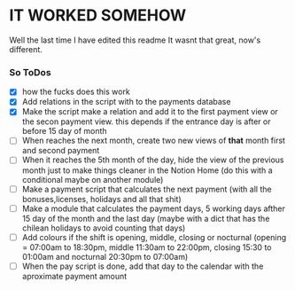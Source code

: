 # IT WORKED SOMEHOW

Well the last time I have edited this readme It wasnt that great, now's different.

### So ToDos

- [x] how the fucks does this work
- [x] Add relations in the script with to the payments database
- [x] Make the script make a relation and add it to the first payment view or the secon payment view. this depends if the entrance day is after or before 15 day of month
- [ ] When reaches the next month, create two new views of **that** month first and second payment
- [ ] When it reaches the 5th month of the day, hide the view of the previous month just to make things cleaner in the Notion Home (do this with a conditional maybe on another module)
- [ ] Make a payment script that calculates the next payment (with all the bonuses,licenses, holidays and all that shit)
- [ ] Make a module that calculates the payment days, 5 working days afther 15 day of the month and the last day (maybe with a dict that has the chilean holidays to avoid counting that days)
- [ ] Add colours if the shift is opening, middle, closing or nocturnal (opening = 07:00am to 18:30pm, middle 11:30am to 22:00pm, closing 15:30 to 01:00am and nocturnal 20:30pm to 07:00am)
- [ ] When the pay script is done, add that day to the calendar with the aproximate payment amount
